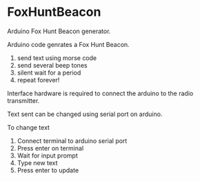 # FoxHuntBeacon
Arduino Fox Hunt Beacon generator.

Arduino code genrates a Fox Hunt Beacon.

1) send text using morse code 
2) send several beep tones 
3) silent wait for a period
4) repeat forever! 

Interface hardware is required to connect the arduino to the radio transmitter.

Text sent can be changed using serial port on arduino.

To change text
1) Connect terminal to arduino serial port
2) Press enter on terminal
3) Wait for input prompt
4) Type new text
5) Press enter to update

